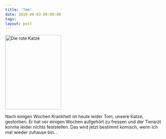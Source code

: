 ```yaml
---
title: 'Tom'
date: 2010-06-03 00:00:00 
tags: 
layout: post
---
```

<div><a href="http://www.flickr.com/photos/cringe/2676142031/" title="Die rote Katze by cringe, on Flickr"><img src="http://farm4.staticflickr.com/3213/2676142031_53551ae49f_m.jpg" width="180" height="240" alt="Die rote Katze"></a></div>

<p>Nach einigen Wochen Krankheit ist heute leider Tom, unsere Katze, gestorben. Er hat vor einigen Wochen aufgehört zu fressen und der Tierarzt konnte leider nichts feststellen. Das wird jetzt bestimmt komisch, wenn ich mal wieder zuhause bin...</p>
